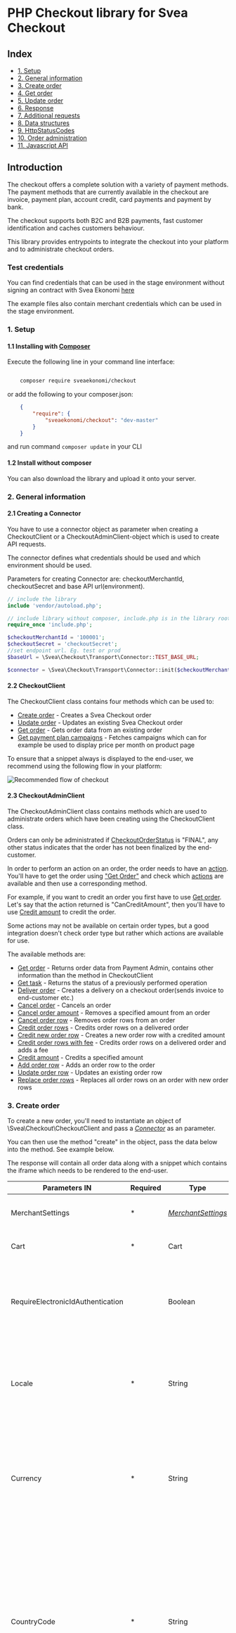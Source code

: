 # PHP Checkout library for Svea Checkout

## Index
* [1. Setup](#1-setup)
* [2. General information](#2-general-information)
* [3. Create order](#3-create-order)
* [4. Get order](#4-get-order)
* [5. Update order](#5-update-order)
* [6. Response](#6-response)
* [7. Additional requests](#7-additional-requests)
* [8. Data structures](#8-data-structures)
* [9. HttpStatusCodes](#9-httpstatuscodes)
* [10. Order administration](#10-order-administration)
* [11. Javascript API](#11-javascript-api)
## Introduction
The checkout offers a complete solution with a variety of payment methods. The payment methods that are currently available in the checkout are invoice, payment plan, account credit, card payments and payment by bank.


The checkout supports both B2C and B2B payments, fast customer identification and caches customers behaviour.


This library provides entrypoints to integrate the checkout into your platform and to administrate checkout orders.

### Test credentials

You can find credentials that can be used in the stage environment without signing an contract with Svea Ekonomi [here](https://www.svea.com/globalassets/sweden/foretag/betallosningar/e-handel/integrationspaket-logos-and-doc.-integration-test-instructions-webpay/test-instructions-webpay-partners-.pdf)

The example files also contain merchant credentials which can be used in the stage environment.

### 1. Setup

#### 1.1 Installing with [**Composer**](https://getcomposer.org/)

Execute the following line in your command line interface:
```bash

    composer require sveaekonomi/checkout

```

or add the following to your composer.json:

```json
    {
        "require": {
            "sveaekonomi/checkout": "dev-master"
        }
    }
```
and run command ` composer update ` in your CLI

#### 1.2 Install without composer
You can also download the library and upload it onto your server.

### 2. General information

#### 2.1 Creating a Connector
You have to use a connector object as parameter when creating a CheckoutClient or a CheckoutAdminClient-object which is used to create API requests.

The connector defines what credentials should be used and which environment should be used.


Parameters for creating Connector are: checkoutMerchantId, checkoutSecret and base API url(environment).

```php
// include the library
include 'vendor/autoload.php';

// include library without composer, include.php is in the library root
require_once 'include.php';

$checkoutMerchantId = '100001';
$checkoutSecret = 'checkoutSecret';
//set endpoint url. Eg. test or prod
$baseUrl = \Svea\Checkout\Transport\Connector::TEST_BASE_URL;

$connector = \Svea\Checkout\Transport\Connector::init($checkoutMerchantId, $checkoutSecret, $baseUrl);
```
#### 2.2 CheckoutClient
The CheckoutClient class contains four methods which can be used to:
* [Create order](#3-create-order) - Creates a Svea Checkout order
* [Update order](#5-update-order) - Updates an existing Svea Checkout order
* [Get order](#4-get-order) - Gets order data from an existing order
* [Get payment plan campaigns](#71-getavailablepartpaymentcampaigns) - Fetches campaigns which can for example be used to display price per month on product page

To ensure that a snippet always is displayed to the end-user, we recommend using the following flow in your platform:

![Recommended flow of checkout](docs/image/flow.png?raw=true)

#### 2.3 CheckoutAdminClient
The CheckoutAdminClient class contains methods which are used to administrate orders which have been creating using the CheckoutClient class.

Orders can only be administrated if [CheckoutOrderStatus](#88-checkoutorderstatus) is "FINAL", any other status indicates that the order has not been finalized by the end-customer.

In order to perform an action on an order, the order needs to have an [action](#10148-order-actions). You'll have to get the order using ["Get Order"](#101-get-order) and check which [actions](#10148-order-actions) are available and then use a corresponding method.

For example, if you want to credit an order you first have to use [Get order](#101-get-order). Let's say that the action returned is "CanCreditAmount", then you'll have to use [Credit amount](#1010-credit-amount) to credit the order.

Some actions may not be available on certain order types, but a good integration doesn't check order type but rather which actions are available for use.

The available methods are:
* [Get order](#101-get-order) - Returns order data from Payment Admin, contains other information than the method in CheckoutClient
* [Get task](#102-get-task) - Returns the status of a previously performed operation
* [Deliver order](#103-deliver-order) - Creates a delivery on a checkout order(sends invoice to end-customer etc.)
* [Cancel order](#104-cancel-order) - Cancels an order
* [Cancel order amount](#105-cancel-order-amount) - Removes a specified amount from an order
* [Cancel order row](#106-cancel-order-row) - Removes order rows from an order
* [Credit order rows](#107-credit-order-rows) - Credits order rows on a delivered order
* [Credit new order row](#108-credit-new-order-row) - Creates a new order row with a credited amount
* [Credit order rows with fee](#109-credit-order-rows-with-fee) - Credits order rows on a delivered order and adds a fee
* [Credit amount](#1010-credit-amount) - Credits a specified amount
* [Add order row](#1011-add-order-row) - Adds an order row to the order
* [Update order row](#1012-update-order-row) - Updates an existing order row
* [Replace order rows](#1013-replace-order-rows) - Replaces all order rows on an order with new order rows


### 3. Create order
To create a new order, you'll need to instantiate an object of \Svea\Checkout\CheckoutClient and pass a [*Connector*](#2-create-a-connector) as an parameter.

You can then use the method "create" in the object, pass the data below into the method. See example below.

The response will contain all order data along with a snippet which contains the iframe which needs to be rendered to the end-user.

| Parameters IN                   | Required | Type | Description                                       |
|---------------------------------|----------|------|---------------------------------------------------|
|MerchantSettings                 | *        |[*MerchantSettings*](#81-merchantsettings) |The merchants settings for the order              |
|Cart                             | *        |Cart   |A cart-object containing the [*OrderRows*](#83-orderrow)            |
|RequireElectronicIdAuthentication|          |Boolean| Does the checkout require electronic ID authentication such as BankID, 3D Secure or similar?|
|Locale                           | *        |String |The current locale of the checkout, i.e. sv-SE etc. Does not change the actual language in the GUI|
|Currency                         | *        |String |The current currency as defined by ISO 4217, i.e. SEK, NOK etc. Currently fixed to merchant, only SEK for swedish merchants, etc |
|CountryCode                      | *        |String |Defined by two-letter ISO 3166-1 alpha-2, i.e. SE, NO, FI etc. Setting this parameter to anything but the country which the merchant is configured for will trigger the "International flow" which is in english and only supports card payments |
|ClientOrderNumber                | *        |String |A string with maximum of 32 characters identifying the order in the merchant’s system|
|PresetValues                     |          |Array of [*Preset values*](#84-presetvalue) |Array of [*Preset values*](#84-presetvalue) chosen by the merchant to be pre-filled in the iframe |
|IdentityFlags                    |          |Array of [*IdentityFlags*](#812-identityflags) | Array of [*IdentityFlags*](#812-identityflags) used to hide certain features of the iframe |
|PartnerKey                       |          | Guid | Optional, provided by Svea on request. Used to create statistics.
|MerchantData                     |          | String | Metadata visible in the checkout API, returned when order is fetched through the API. |
  
| Parameters OUT | Type | Description |
|----------------|------|-------------|
|Data            | Data | An object containing all of the order-data, see structure [here](#6-response). 

#### Create order example:

```php
// include the library
include 'vendor/autoload.php'

// without composer
require_once 'include.php';

$data = array(
        "countryCode" => "SE",
        "currency" => "SEK",
        "locale" => "sv-SE",
        "clientOrderNumber" => rand(10000,30000000),
        "merchantData" => "Test string from merchant",
        "cart" => array(
            "items" => array(
                array(
                    "articleNumber" => "1234567",
                    "name" => "Yellow rubber duck",
                    "quantity" => 200,
                    "unitPrice" => 12300,
                    "discountPercent" => 1000,
                    "vatPercent" => 2500,
                    "unit" => "st",
                    "temporaryReference" => "1",
                    "merchantData" => "Size: S"
                ),
                array(
                    "articleNumber" => "987654321",
                    "name" => "Blue rubber duck",
                    "quantity" => 500,
                    "unitPrice" => 25000,
                    "discountPercent" => 1000,
                    "vatPercent" => 2500,
                    "unit" => "pcs",
                    "temporaryReference" => "2",
                    "merchantData" => null
                )
            )
        ),
        "presetValues" => array(
            array(
                "typeName" => "emailAddress",
                "value" => "test@yourdomain.se",
                "isReadonly" => false
            ),
            array(
                "typeName" => "postalCode",
                "value" => "99999",
                "isReadonly" => false
            )
        ),
        "merchantSettings" => array(
            "termsUri" => "http://yourshop.se/terms/",
            "checkoutUri" => "http://yourshop.se/checkout/",
            "confirmationUri" => "http://yourshop.se/checkout/confirm/",
            "pushUri" => "https://yourshop.se/push.php?checkout_order_id={checkout.order.uri}",
        )
    );

$checkoutClient = new \Svea\Checkout\CheckoutClient($connector);

$response = $checkoutClient->create($data);
```

[See full example](https://github.com/sveawebpay/php-checkout/blob/master/examples/create-order.php)

### 4. Get Order
To fetch an existing order, you'll need to instantiate an object of \Svea\Checkout\CheckoutClient and pass a [*Connector*](#2-create-a-connector) as an parameter.

You can then use the method "get" in the object, pass the data below into the method. See example below.

The response contains the order information and the along with the GUI which can be used to render the iframe once again.

| Parameters IN                | Required  | Type      | Description  |
|------------------------------|-----------|-----------|--------------|
| orderId                           |	*      | Long      | Checkoutorderid of the specified order |

| Parameters OUT               | Type      | Description  |
|------------------------------|-----------|--------------|
| Data                         | Data      | An object containing all of the order-data, see structure [here](#6-response) |


```php
// include the library
include 'vendor/autoload.php'

// without composer
require_once 'include.php';

$data = array(
        'orderId' => 51721
    );

$checkoutClient = new \Svea\Checkout\CheckoutClient($connector);

$response = $checkoutClient->get($data);
```

[See full example](https://github.com/sveawebpay/php-checkout/blob/master/examples/get-order.php)



### 5. Update Order
To update an existing order, you'll need to instantiate an object of \Svea\Checkout\CheckoutClient and pass a [*Connector*](#2-create-a-connector) as an parameter.

The method returns the order information and the updated Gui needed to display the iframe for Svea Checkout. The previously displayed iframe should be replaced by the iframe in the response received when updating the order unless using the Javascript API.

Updating an order is only possible while the CheckoutOrderStatus is "Created", see [*CheckoutOrderStatus*](#78-checkoutorderstatus).

This method can be combined with the Javascript API, if the iframe is disabled using the JS API and the order is updated while the it's disabled the iframe will be updated once it's enabled again. This removes the requirement of replacing the iframe once the order is updated.

| Parameters IN:     | Required   | Type      | Description  |
|-------------------------------|------------|-----------|--------------|
| OrderId                       |	*        | Long      | Checkoutorderid of the specified order.
| Cart                          |	 *       | Cart      | A cart-object containing the [*OrderRows*](#73-orderrow) |
| MerchantData                  |            | String    | Can be used to store data, the data is not displayed anywhere but in the API |

```php
// include the library
include 'vendor/autoload.php'

// without composer
require_once 'include.php';

...

$checkoutClient = new \Svea\Checkout\CheckoutClient($connector);

$data = array(
        "orderId" => 251147,
        "merchantData" => "test",
        "cart" => array(
            "items" => array(
                array(
                    "articleNumber" => "123456",
                    "name" => "Yellow rubber duck",
                    "quantity" => 200,
                    "unitPrice" => 66600,
                    "discountPercent" => 1000,
                    "vatPercent" => 2500,
                    "temporaryReference" => "230",
                    "merchantData" => "Size: M"
                ),
                array(
                    "type" => "shipping_fee",
                    "articleNumber" => "658475",
                    "name" => "Shipping Fee Updated",
                    "quantity" => 100,
                    "unitPrice" => 4900,
                    "vatPercent" => 2500,
                    "temporaryReference" => "231",
                    "merchantData" => null
                )
            )
        )
    );

$response = $checkoutClient->update($data);
```

[See full example](https://github.com/sveawebpay/php-checkout/blob/master/examples/update-order.php)

### 6. Response
The response contains information about the order such as Cart, Status, PaymentType and much more.

| Parameters OUT                | Type                 | Description |
|-------------------------------|----------------------|-------------|
| MerchantSettings              | [*Merchant settings*](#81-merchantsettings)     | Specific merchant URIs |
| Cart                          | Cart                 | A cart-object containing the [*OrderRows*](#83-orderrow) |
| Gui                           | [*Gui*](#85-gui)     | Contains iframe and layout information  |
| Customer                      | [*Customer*](#86-customer)             | Identified [*Customer*](#86-customer) of the order. |
| ShippingAddress               | [*Address*](#87-address)              | Shipping [*Address*](#87-address) of identified customer. |
| BillingAddress                | [*Address*](#87-address)              | Billing [*Address*](#87-address) of identified customer. Returned empty if same as ShippingAddress. |
| Locale                        | String               | The current locale of the checkout, i.e. sv-SE etc. Does not override language in iframe |
| Currency                      | String               | The current currency as defined by ISO 4217, i.e. SEK, NOK etc. Merchant specific, swedish merchants uses SEK etc.|
| CountryCode                   | String               | Defined by two-letter ISO 3166-1 alpha-2, i.e. SE, NO, FI etc.  |
| ClientOrderNumber             | String               | A string with maximum of 32 characters that identifies the order in the merchant’s systems |
| PresetValues                  | Array of [*Preset values*](#84-presetvalue) | [*Preset values*](#84-presetvalue) chosen by the merchant to be pre-filled in the iframe |
| OrderId                       | Long                 | CheckoutOrderId of the order |
| Status                        | [*CheckoutOrderStatus*](#88-checkoutorderstatus) |The current status of the order. |
| EmailAddress                  | String               | The customer’s email address |
| PhoneNumber                   | String               | The customer’s phone number |
| MerchantData                  | String               | Can be used to store data, the data is not displayed anywhere but in the API |
| SveaWillBuyOrder              | Boolean              | Only applicable if merchant uses the "no-risk flow", used to determine if Svea buys the invoice or not | 
| IdentityFlags                 | Array of [*IdentityFlags*](#812-identityflags) | Settings which disables certain features in the iframe. See [*IdentityFlags*](#) |
| PaymentType                   | String               | The final payment method for the order. Will only have a value when the order is finalized, otherwise null. See [*PaymentType*](#810-paymenttype)|
| CustomerReference             | String               | B2B Customer reference |

Sample response
```php
Array
(
    [MerchantSettings] => Array
        (
            [CheckoutValidationCallBackUri] => 
            [PushUri] => https://yourdomain.se/push.php?svea_order_id={checkout.order.uri}
            [TermsUri] => http://yourdomain.se/terms
            [CheckoutUri] => http://yourdomain.se/checkout/
            [ConfirmationUri] => http://yourdomain.se/checkout/confirm
            [ActivePartPaymentCampaigns] => Array
                (
                )

            [PromotedPartPaymentCampaign] => 0
        )

    [Cart] => Array
        (
            [Items] => Array
                (
                    [0] => Array
                        (
                            [ArticleNumber] => 1234567
                            [Name] => Yellow rubber duck
                            [Quantity] => 200
                            [UnitPrice] => 66600
                            [DiscountPercent] => 1000
                            [VatPercent] => 2500
                            [Unit] => 
                            [TemporaryReference] => 
                            [RowNumber] => 1
                            [MerchantData] => Size: M
                        )

                    [1] => Array
                        (
                            [ArticleNumber] => 987654321
                            [Name] => Blue rubber duck
                            [Quantity] => 500
                            [UnitPrice] => 25000
                            [DiscountPercent] => 1000
                            [VatPercent] => 2500
                            [Unit] => pcs
                            [TemporaryReference] => 
                            [RowNumber] => 2
                            [MerchantData] => 
                        )
                        
                    [2] => Array
                        (
                            [ArticleNumber] => 6eaceaec-fffc-41ad-8095-c21de609bcfd
                            [Name] => InvoiceFee
                            [Quantity] => 100
                            [UnitPrice] => 2900
                            [DiscountPercent] => 0
                            [VatPercent] => 2500
                            [Unit] => st
                            [TemporaryReference] => 
                            [RowNumber] => 3
                            [MerchantData] => 
                        )
                )
        )
        
    [Customer] => Array
        (
            [Id] => 626
            [NationalId] => 194605092222
            [CountryCode] => SE
            [IsCompany] => 
        )

    [ShippingAddress] => Array
        (
            [FullName] => Persson, Tess T
            [FirstName] => Tess T
            [LastName] => Persson
            [StreetAddress] => Testgatan 1
            [CoAddress] => c/o Eriksson, Erik
            [PostalCode] => 99999
            [City] => Stan
            [CountryCode] => SE
            [IsGeneric] => 
            [AddressLines] => Array
                (
                )

        )

    [BillingAddress] => Array
        (
            [FullName] => Persson, Tess T
            [FirstName] => Tess T
            [LastName] => Persson
            [StreetAddress] => Testgatan 1
            [CoAddress] => c/o Eriksson, Erik
            [PostalCode] => 99999
            [City] => Stan
            [CountryCode] => SE
            [IsGeneric] => 
            [AddressLines] => Array
                (
                )

        )


    [Gui] => Array
            (
                [Layout] => desktop
                [Snippet] => <iframe src=\"\"></iframe>
            )
    [Locale] => sv-SE
    [Currency] => SEK
    [CountryCode] => SE
    [PresetValues] => 
    [ClientOrderNumber] => 8828014
    [OrderId] => 251147
    [EmailAddress] => test@yourdomain.se
    [PhoneNumber] => 12312313
    [PaymentType] => INVOICE
    [Status] => Final
    [CustomerReference] => 
    [SveaWillBuyOrder] => 1
    [IdentityFlags] => 
    [MerchantData] => test
)
```

The checkout GUI contains the Snippet and the Layout. The Snippet contains the Html and JavaScript that you implement on your
page where you want to display the iframe for Svea checkout. The Layout is a String defining the orientation of the customers screen.

```php
echo $response['Gui']['Snippet']
```
### 7. Additional requests

#### 7.1 GetAvailablePartPaymentCampaigns

GetAvailablePartPaymentCampaigns can be used to fetch the details of all the campaigns that are available on the merchant

The information can be used to for example display information about how much it will cost to pay for a certain product or products on the actual product page.

[See example](https://github.com/sveawebpay/php-checkout/blob/master/examples/get-available-part-payment-campaigns.php)


Example Request:
```php

$checkoutMerchantId = 100002;
$checkoutSecret = "3862e010913d7c44f104ddb4b2881f810b50d5385244571c3327802e241140cc692522c04aa21c942793c8a69a8e55ca7b6131d9ac2a2ae2f4f7c52634fe30d2";
$baseUrl = \Svea\Checkout\Transport\Connector::TEST_BASE_URL;

$conn = \Svea\Checkout\Transport\Connector::init($checkoutMerchantId, $checkoutSecret, $baseUrl);
$checkoutClient = new \Svea\Checkout\CheckoutClient($conn);

$data = array(
    'IsCompany' => false
);
$response = $checkoutClient->getAvailablePartPaymentCampaigns($data);
echo "<pre>" . print_r($response, true) . "</pre>";
```

Executing the code above will return an array with [8.11 CampaignCodeInfo](#811-campaigncodeinfo)

Example response:
```php
Array
(
    [0] => Array
        (
            [CampaignCode] => 213060
            [ContractLengthInMonths] => 3
            [Description] => Köp nu betala om 3 månader (räntefritt)
            [FromAmount] => 1000
            [InitialFee] => 100
            [InterestRatePercent] => 0
            [MonthlyAnnuityFactor] => 1
            [NotificationFee] => 29
            [NumberOfInterestFreeMonths] => 3
            [NumberOfPaymentFreeMonths] => 3
            [PaymentPlanType] => 2
            [ToAmount] => 50000
        )

    [1] => Array
        (
                    [CampaignCode] => 410012
                    [ContractLengthInMonths] => 12
                    [Description] => Dela upp betalningen på 12 månader
                    [FromAmount] => 100
                    [InitialFee] => 0
                    [InterestRatePercent] => 19.9
                    [MonthlyAnnuityFactor] => 0.092586652785396
                    [NotificationFee] => 29
                    [NumberOfInterestFreeMonths] => 0
                    [NumberOfPaymentFreeMonths] => 0
                    [PaymentPlanType] => 0
                    [ToAmount] => 30000
        )
)
```

The information should be stored in a database for fast access instead of sending requests on demand.

##### Calculation formulas

Calculating price per month:
```php
(InitialFee + (ceil(ProductPrice * MonthlyAnnuityFactor) + NotificationFee) * ContractLengthInMonths) / ContractLengthInMonths
```

Using the second campaign with a product price of 1500kr in the example above will result in:
(0 + (ceil(1500 * 0.092586652785396) + 29 ) * 12) / 12 = (0 + (139 + 29) * 12 ) / 12 = 168kr



Calculating total amount to pay:
```php
InitialFee + (ProductPrice * MonthlyAnnuityFactor + NotificationFee) * ContractLengthInMonths
```

Using the second campaign with a product price of 150kr in the example above will result in:
0 + (150 * 0.092586652785396 + 29 ) * 12 = 514.655975 round upwards to closest whole number -> 515kr

### !!! NOTE !!!
If you are a finnish merchant you have to display ALL the values described [here](https://www.kkv.fi/sv/beslut-och-publikationer/publikationer/konsumentrombudsmannens-riktlinjer/enligt-substans/tillhandahallande-av-konsumentkrediter/#luottolinjausSVE5.1) to be compliant with finnish laws.

### 8. Data structures

#### 8.1 MerchantSettings

| Parameters                | Required  | Type      | Description  | Limits  |
|------------------------------|-----------|-----------|--------------|---------|
| TermsUri                     |	*      | string    | URI to a page which contains terms of the webshop. | 1-500 characters, must be a valid Url |
| CheckoutUri                  |	*      | string    | URI to the page in the webshop that loads the Checkout.  | 1-500 characters, must be a valid Url |
| ConfirmationUri              |	*      | string    | URI to the page in the webshop displaying specific information to a customer after the order has been confirmed. | 1-500 characters, must be a valid Url |
| PushUri                      |	*      | string    | URI to a location that is expecting callbacks when CheckoutOrderStatus is changed. Uri should use the {checkout.order.uri} placeholder.  | 1-500 characters, must be a valid Url |
| CheckoutValidationCallBackUri|           | string    | An optional URl to a location that is expecting callbacks from the Checkout to validate order’s stock status, and also the possibility to update checkout with an updated ClientOrderNumber. Uri may have a {checkout.order.uri} placeholder which will be replaced with the CheckoutOrderId. Please refer below [*CheckoutValidationCallbackResponse*](#813-checkoutvalidationcallbackresponse) to see the expected response. | 1-500 characters, must be a valid Url |
| ActivePartPaymentCampaigns   |           | Array of CampaignCode | Array of valid CampaignCodes. If used then list of available part payment campaign options will be filtered through the chosen list. | Must be an array of valid CampaignCode |
| PromotedPartPaymentCampaign  |           | integer   | Valid CampaignID. If used then the chosen campaign will be shown as the first payment method in all payment method lists. | Must be valid CampaignID |

#### 8.2 Items

| Parameters                | Required  | Type                                 | Description         |
|------------------------------|-----------|--------------------------------------|---------------------|
| Items                        |	*      | List of [*OrderRows*](#83-orderrow)  | See structure below |

#### 8.3 OrderRow

| Parameters                | Required   | Type      | Description  | Limits  |
|------------------------------|------------|-----------|--------------|---------|
| ArticleNumber                |	        | String    | Articlenumber as a string, can contain letters and numbers. | Maximum 1000 characters |
| Name                         |	*       | String    | Article name | 1-40 characters |
| Quantity                     |	*       | Integer       | Set as basis point (1/100) e.g  2 = 200      | 1-9 digits. Minor currency |
| UnitPrice                    |	*       | Integer       | Set as basis point (1/100) e.g. 25.00 = 2500 | 1-13 digits, can be negative. Minor currency |
| DiscountPercent              |	        | Integer       | The discountpercent of the product. | 0-100 |
| VatPercent                   |	*       | Integer       | The VAT percentage of the current product. | Valid vat percentage for that country. Minor currency.  |
| Unit                         |            | String        | The unit type, e.g., “st”, “pc”, “kg” etc. | 0-4 characters|
| TemporaryReference           |            | String        | Can be used when creating or updating an order. The returned rows will have their corresponding temporaryreference as they were given in the indata. It will not be stored and will not be returned in GetOrder.  | |
| MerchantData                 |            | String        | Can be used to store data, the data is not displayed anywhere but in the API

#### 8.4 PresetValue

| Parameters             | Required  | Type          | Description  |
|---------------------------|-----------|---------------|--------------|
| TypeName                  |	*       | String        | Name of the field you want to set (see list below).  |
| Value                     |	*       | String        | See limits below. |
| IsReadOnly                |	*       | Boolean       | Should the preset value be locked for editing, set readonly to true. Usable if you only let your registered users use the checkout. |

**List of presetvalue typenames**

| Parameter                 | Type          | Description  | Limits       |
|---------------------------|---------------|--------------|--------------|
| NationalId                | String        |              | Company specific validation |
| EmailAddress              | String        |              | Max 50 characters, will be validated as an email address |
| PhoneNumber               | String        |              | 1-18 digits, can include “+”, “-“s and space |
| PostalCode                | String        |              | Company specific validation |
| IsCompany                 | Boolean       |              | Required if nationalid is set |

#### 8.5 Gui

| Parameters               |  Type      | Description  |
|------------------------------|------------|--------------|
| Layout                       | String     | Defines the orientation of the device, either “desktop” or “portrait”.  |
| Snippet                      | String     | HTML-snippet including javascript to populate the iFrame. |

#### 8.6 Customer

| Parameters               | Type      | Description  |
|------------------------------|-----------|--------------|
| NationalId                   | String    | Personal- or organizationnumber. |
| IsCompany                    | Boolean   | True if nationalId is organisationnumber, false if nationalid is personalnumber.   |
| CountryCode                  | String    |  Defined by two-letter ISO 3166-1 alpha-2, i.e. SE, DE, FI etc.|
| Id                           | Integer   | Customer-specific id |

#### 8.7 Address

| Parameters                | Type      | Description  |
|------------------------------|-----------|--------------|
| FullName                     | String    | Company: name of the company. Individual: first name(s), middle name(s) and last name(s). |
| FirstName                    | String    | First name(s).  |
| LastName                     | String    | Last name(s).   |
| StreetAddress                | String    | Street address.  |
| CoAddress                    | String    | Co address.  |
| PostalCode                   | String    | Postal code.  |
| City                         | String    | City.  |
| CountryCode                  | String    | Defined by two-letter ISO 3166-1 alpha-2, i.e. SE, DE, FI etc.|
| IsGeneric                    | Boolean   | True if international flow is used |
| AddressLines                 | Array of strings | Null unless international flow is used

#### 8.8 CheckoutOrderStatus

The order can only be considered “ready to send to customer” when the CheckoutOrderStatus is Final. No other status can guarantee payment.

| Parameters OUT               | Description  |
|------------------------------|--------------|
| Cancelled                    | The order has been cancelled due to inactivity (default is 48h, can be changed per merchant if requested) |
| Created                      | The order has been created  |
| Final                        | The order is completed in the checkout and managed by WebPay’s subsystems. The order can now be administrated using either the library or browsing to the admin user interface|

#### 8.9 Locale
| Parameter | Description     |
|-----------|-----------------|
| sv-SE     | Swedish locale. |
| nn-NO     | Norwegian locale. |
| nb-NO     | Norwegian locale. |
| fi-FI     | Finnish locale. |
| da-DK     | Danish locale. |
| de-DE     | German locale. |


#### 8.10 PaymentType
| Parameter   | Description     |
|-------------|-----------------|
| Null        | The customer hasn't confirmed the order. |
| INVOICE     | Invoice (Svea buys the invoice) |
| ADMININVOICE | Invoice (Svea only administrates the invoice, not enabled by default) |
| PAYMENTPLAN |	The customer chose a payment plan |
| SVEACARDPAY	      | The customer paid the order with card |
| Directbank(varies)  |	The customer paid the order with direct bank e.g. Nordea, SEB. See below for all available parameters |
| ACCOUNTCREDIT	  | The customer chose to use their account credit. |
| LEASINGUNAPPROVED | Leasing (Manual approve process by Sveas leasing department, check Store pay admin page) |
| LEASINGAPPROVED | Leasing (Automatically approved leasing contract)

Directbanks:

| Parameter         | Description     |
|-------------------|-----------------|
|BANKAXESS	        | BankAxess, Norway |
|DBAKTIAFI	        | Aktia, Finland |
|DBALANDSBANKENFI	| Ålandsbanken, Finland |
|DBDANSKEBANKSE	    | Danske bank, Sweden |
|DBNORDEAFI	        | Nordea, Finland |
|DBNORDEASE	        | Nordea, Sweden |
|DBPOHJOLAFI	    | OP-Pohjola, Finland |
|DBSAMPOFI	        | Sampo, Finland |
|DBSEBSE	        | SEB, Individuals, Sweden |
|DBSEBFTGSE	        | SEB, companies, Sweden |
|DBSHBSE	        | Handelsbanken, Sweden |
|DBSPANKKIFI	    | S-Pankki, Finland |
|DBSWEDBANKSE	    | Swedbank, Sweden |
|DBTAPIOLAFI	    | Tapiola, Finland |
|TRUSTLY            | Trustly |

#### 8.11 CampaignCodeInfo
| Parameter                 | Type      | Description |
|---------------------------|-----------|-------------|
| CampaignCode              | Integer   | CampaignId  |
| ContractLengthInMonths    | Integer   | Contract length in months |
| Description               | String    | Campaign description |
| FromAmount                | Decimal   | Minimum amount (major currency) |
| ToAmount                  | Decimal   | Maximum amount (major currency) |
| InitialFee                | Decimal   | Initial fee (major currency) |
| InterestRatePercent       | Decimal   | Interest rate in percent (e.g. 40 = 40%) |
| MonthlyAnnuityFactor      | Decimal   | Monthly annuity factor |
| NotificationFee           | Decimal   | Notification fee (major currency) |
| NumberOfInterestFreeMonths| Integer   | Number of interest free months |
| NumberOfPaymentFreeMonths | Integer   | Number of payment free months |
| PaymentPlanType           | Integer   | Type of campaign |

#### 8.12 IdentityFlags
| Parameter                 | Type      | Description |
|---------------------------|-----------|-------------|
| HideNotYou              | Boolean   | Hides "Not you?"-button in iframe  |
| HideChangeAddress       | Boolean   | Hides "Change address"-button in iframe |
| HideAnonymous           | Boolean   | Hides anonymous flow, forcing users to identify with their nationalId to perform a purchase |

#### 8.13 CheckoutValidationCallbackResponse
If a CheckoutValidationCallbackUri is set on an order when it's created, Svea will send a HTTP GET request to the specified URI when a customer clicks on "Confirm Order".

The response should have HTTP status 200, indicating a successful request. The response should contain the required parameters below. Encode the response in JSON before responding.

| Parameter         | Required | Type    | Description |
|-------------------|----------|---------|-------------|
| Valid             | *        | Boolean | Should be set to true if Svea should accept the order |
| ClientOrderNumber |          | String  | Max 32 characters. Set if you want the ClientOrderNumber to be updated. |

### 9. HttpStatusCodes
| Parameter | Type          | Description |
|-----------|---------------|-------------|
| 200       | Success       | Request was successful. |
| 201       | Created       | The order was created successfully. The request has been fulfilled, resulting in the creation of a new resource. |
| 202       | Accepted      | Request has been accepted and is in progress. |
| 204       | No content    | The server successfully processed the request and is not returning any content. |
| 302       | Found         | The order was found. |
| 303       | See Other     | Task is complete, Location URI in header. |
| 400       | Bad Request   | The input data was invalid. Validation error. |
| 401       | Unauthorized  | The request did not contain correct authorization. | 
| 403       | Forbidden     | The request did not contain correct authorization. | 
| 404       | Not Found     | No order with the requested ID was found. | 

If the returned ResultCode is not present in the above tables please contact Svea Ekonomi for further information.

## 10. Order administration

[See full examples](examples/admin)

### Errors
If any action is unsuccessful or there is any other error, library will throw exception

**Possible Exceptions**
\Svea\Checkout\Exception\SveaInputValidationException - If any of the input fields is invalid or missing.

\Svea\Checkout\Exception\SveaApiException - If there is some problem with API connection or some error occurred with data validation on the API side.

\Svea\Checkout\Exception\SveaConnectorException - will be returned if some of fields merchantId, sharedSecret or baseUrl is missing.

\Exception - For any other error

### 10.1 Get order
This method is used to get the entire order with all its relevant information. Including its deliveries, rows, credits and addresses.

#### Parameters

| Parameters IN                 | Required   | Type      | Description  |
|-------------------------------|------------|-----------|--------------|
| orderId                       |	*        | int      | Checkout order id of the specified order. |

#### Response

| Parameters OUT                | Type      | Description  |
|-------------------------------|-----------|--------------|
| Order          | array     | An array containing all the order details. See [10.14 Data objects](#1014-data-objects) |



### 10.2 Get task
A task will explain the status of a previously performed operation. When finished it will point towards the new resource with the Location.
#### Parameters

| Parameters IN                 | Required   | Type      | Description  |
|-------------------------------|------------|-----------|--------------|
| locationUrl                   |	*        | string    | Key **HeaderLocation** in response array from accepted admin requests. |

#### Response

| Parameters OUT                 |Type      | Description  |
|-------------------------------|-----------|--------------|
| Task                          | [Task](#10144-task)      | An object containing details regarding a queued task |

### 10.3 Deliver order
Creates a delivery on a checkout order. Assuming the order got the **CanDeliverOrder** action.

The deliver call should contain a list of all order row ids that should be delivered.
If a complete delivery of all rows should be made the list should either contain all order row ids or be empty.
However if a subset of all active order rows are specified a partial delivery will be made. Partial delivery can only be made if the order has the 
**CanDeliverOrderPartially** action and each OrderRow must have action **CanDeliverRow**.

| Parameters IN                 | Required   | Type      | Description  |
|-------------------------------|------------|-----------|--------------|
| orderId                       |	*        | int       | Checkout order id of the specified order. |
| orderRowIds                   |	*        | array     | array of *orderRowIds* To deliver whole order just send orderRowIds as empty array |
| rowDeliveryOptions            |	         | array     | Array of [*Row Delivery Options*](#1031-row-delivery-options) |

#### Response

| Parameters OUT                |Type       | Description  |
|-------------------------------|-----------|--------------|
| HeaderLocation                | string    | URI to the created task. (Absolute URL) |

### 10.3.1 Row Delivery Options

| Parameter                     | Type       | Description  |
|-------------------------------|------------|----------|--------------|
| orderRowId                    | int        | Id of the order row |
| quantity                      | int        | Number of items to credit |

### 10.4 Cancel Order
Cancel an order before it has been delivered. Assuming the order has the action **CanCancelOrder**.

| Parameters IN                 | Required   | Type      | Description  |
|-------------------------------|------------|-----------|--------------|
| orderId                       |	*        | int      | Checkout order id of the specified order. |


#### Response

If the order is successfully cancelled, Response is empty. 

### 10.5 Cancel order amount
By specifying a higher amount than the current order cancelled amount then the order cancelled amount will increase, 
assuming the order has the action **CanCancelOrderAmount**. The delta between the new *CancelledAmount* and the former *CancelledAmount* will be cancelled.

The new *CancelledAmount* cannot be equal to or lower than the current *CancelledAmount* or more than *OrderAmount* on the order.

| Parameters IN                 | Required   | Type      | Description  |
|-------------------------------|------------|-----------|--------------|
| orderId                       |	*        | int       | Checkout order id of the specified order. |
| cancelledAmount               |	*        | int(1-13) | 1-13 digits, only positive. Minor currency. |


#### Response

If order amount is successfully cancelled, Response is empty.

### 10.6 Cancel order row
Changes the status of an order row to *Cancelled*, assuming the order has the action **CanCancelOrderRow** and the OrderRow has the action **CanCancelRow**. 

| Parameters IN                 | Required   | Type     | Description  |
|-------------------------------|------------|----------|--------------|
| orderId                       |	*        | int      | Checkout order id of the specified order. |
| orderRowId                    |	*        | int      | Id of the specified row|


#### Response

If order row is successfully cancelled, Response is empty.

### 10.7 Credit order rows
Creates a new credit on the specified delivery with specified order rows. Assuming the delivery has action **CanCreditOrderRows** and the specified order rows also has action **CanCreditRow**

| Parameters IN                 | Required   | Type     | Description  |
|-------------------------------|------------|----------|--------------|
| orderId                       |	*        | int      | Checkout order id of the specified order. |
| deliveryId                    |	*        | int      | Id of the specified delivery row |
| orderRowIds                   |	*        | array    | Id of the specified row |
| rowCreditingOptions           |	         | array    | Array of [*Row Crediting Options*](#1071-row-crediting-options) |

#### Response

| Parameters OUT                |Type       | Description  |
|-------------------------------|-----------|--------------|
| HeaderLocation                | string    | URI to the created task. (Absolute URL) |

On the returned URL can be checked status of the task.

### 10.7.1 Row Crediting Options

| Parameter                     | Type       | Description  |
|-------------------------------|------------|----------|--------------|
| orderRowId                    | int        | Id of the order row |
| quantity                      | int        | Number of items to credit |

### 10.8 Credit new order row
By specifying a new credit row, a new credit row will be created on the delivery, assuming the delivery has action **CanCreditNewRow**.

| Parameters IN                 | Required   | Type     | Description  |
|-------------------------------|------------|----------|--------------|
| orderId                       |	*        | int      | Checkout order id of the specified order. |
| deliveryId                    |	*        | int      | Id of the specified delivery row. |
| newCreditOrderRow             |	*        | array    | [Order Row](#10145-order-row) |

#### Response

| Parameters OUT                |Type       | Description  |
|-------------------------------|-----------|--------------|
| HeaderLocation                | string    | URI to the created task. (Absolute URL) |

On the returned URL can be checked status of the task.

### 10.9 Credit order rows with fee
Creates a new credit on the specified delivery with specified order rows. Assuming the delivery has action **CanCreditOrderRows** and the specified order rows also has action **CanCreditRow**. Adds the ability to add a fee to the credit.

| Parameters IN                 | Required   | Type     | Description  |
|-------------------------------|------------|----------|--------------|
| orderId                       |	*        | int      | Checkout order id of the specified order. |
| deliveryId                    |	*        | int      | Id of the specified delivery row |
| orderRowIds                   |	*        | array    | Id of the specified row |
| fee                           |	         | array    | Array of [*Fee*] |
| rowCreditingOptions           |	         | array    | Array of [*Row Crediting Options*](#1071-row-crediting-options) |

#### Response

| Parameters OUT                |Type       | Description  |
|-------------------------------|-----------|--------------|
| HeaderLocation                | string    | URI to the created task. (Absolute URL) |

On the returned URL can be checked status of the task.
### 10.10 Credit amount
By specifying a credited amount larger than the current credited amount. A credit is being made on the specified delivery. The credited amount cannot be lower than the current credited amount or larger than the delivered amount.

This method requires **CanCreditAmount** on the delivery.

| Parameters IN                 | Required   | Type      | Description  |
|-------------------------------|------------|-----------|--------------|
| orderId                       |	*        | int      | Checkout order id of the specified order. |
| deliveryId                    |	*        | int      | Id of the specified delivery row. |
| creditedAmount                |	*        | int(1-13)| 1-13 digits, only positive. Minor currency. |

#### Response

If order amount is successfully credited, Response is empty.

### 10.11 Add order row
This method is used to add order rows to an order, assuming the order has the action **CanAddOrderRow**. 
If the new order amount will exceed the current order amount, a credit check will be performed.

| Parameters IN                 | Required   | Type     | Description  |
|-------------------------------|------------|----------|--------------|
| orderId                       |	*        | int      | Checkout order id of the specified order. |
| orderRow                      |	*        | array    | [Order Row](#10145-order-row) |

#### Response

| Parameters OUT                |Type       | Description  |
|-------------------------------|-----------|--------------|
| HeaderLocation                | string    | URI to the created task. (Absolute URL) |
| OrderRowId                    | int       | The row id of the newly created Order Row |

On the returned URL (HeaderLocation) can be checked status of the task.

### 10.12 Update order row
This method is used to update an order row, assuming the order has action "CanUpdateOrderRow" and the order row has the action **CanUpdateRow**. 
The method will update all fields set in the payload, if a field is not set the row will keep the current value.
If the new order amount will exceed the current order amount, a credit check will be performed.

| Parameters IN                 | Required   | Type     | Description  |
|-------------------------------|------------|----------|--------------|
| orderId                       |	*        | int      | Checkout order id of the specified order. |
| orderRowId                    |	*        | int      | Id of the specified row. |
| orderRow                      |	*        | array    | Use only those fields that need to be updated. [Order Row](#10145-order-row) |

#### Response

If order row is successfully updated, Response is empty.

### 10.13 Replace order rows
This method is used to update an order row, assuming the order has action "CanUpdateOrderRow".
This method will delete all the present rows and replace with the ones set in the payload.
If the new order amount will exceed the current order amount, a credit check will be performed.

| Parameters IN                 | Required   | Type     | Description  |
|-------------------------------|------------|----------|--------------|
| orderId                       |	*        | int      | Checkout order id of the specified order. |
| orderRows                     |	*        | int      | List of [Order Row](#10145-order-row) |

#### Response

If order row is successfully updated, Response is empty.


### 10.14 Data objects

#### 10.14.1 Order
| Parameter             |   Type        | Description                                               |
|-----------------------|---------------|-----------------------------------------------------------|
| Id                    |   int	        | Checkoutorderid of the order|
| Currency	            |  string	    | The current currency as defined by ISO 4217, i.e. SEK, NOK etc.|
| MerchantOrderId	    |  string	    | A string with maximum of 32 characters that identifies the order in the merchant’s systems.| 
| OrderStatus           |  string       | The current state of the order, see list of possible OrderStatus below.| 
| EmailAddress          |  string       | The customer’s email address|
| PhoneNumber           |  string       | The customer’s phone number| 
| PaymentType           | string        | The final payment method for the order. Will only have a value when the order is locked, otherwise null. See list of possible PaymentType below.|
| CreationDate          | DateTime      | Date and time when the order was created|
| NationalId            | string        | Personal- or organizationnumber.|
| IsCompany             | boolean       | True if nationalid is organisationnumber, false if nationalid is personalnumber.|  
| OrderAmount           | int           | The total amount on the order. Minor unit|
| CancelledAmount       | int           | The total cancelled amount on the order. Minor uit|
| ShippingAddress       | Address       | Shipping address of identified customer.|   
| BillingAddress        | Address       | Billing address of identified customer. Returned empty if same as ShippingAddress. |
| OrderRows             | List of OrderRow | |
| Deliveries            | List of Delivery | |
| Actions               | List of String | A list of actions possible on the order.|

#### 10.14.2 Delivery

| Parameter             |   Type        | Description                                               |
|-----------------------|---------------|-----------------------------------------------------------|
| Id                    | int           |	Delivery id                                             |
| CreationDate          | DateTime      | Date and time when the order was created|
| InvoiceId             | int           | Invoice identification number, is only set if the payment method is invoice|
| DeliveryAmount        | int           | The total amount on the delivery. Minor unit|
| CreditedAmount        | int           | The total credited amount on the delivery. Minor unit|
| Credits               | List of Credit| |
| OrderRows             | List of OrderRow | | 
| Actions               | List of string | A list of actions possible on the delivery.|

#### 10.14.3 Credit

| Parameter             |   Type        | Description                                               |
|-----------------------|---------------|-----------------------------------------------------------|
| Amount	            | Long          |	Credited amount. Minor currency.|
| OrderRows             | List of OrderRow | |
| Actions               | List of String | A list of actions possible on the credit.|

#### 10.14.4 Task

| Parameter             |   Type        | Description                                               |
|-----------------------|---------------|-----------------------------------------------------------|
| Id	                | Long          |	Identifier for the task |
| Status                | String        | Status of the task |

#### 10.14.5 Order Row

|Parameter	            |R  | RO | Type     | Description                   |	Limits|
|-----------------------|---|----|----------|-------------------------------|-------------------|
| OrderRowId            |   | *  |int      | Order row id from underlying system, unique on order. | Not possible to set through API, only get.|
| ArticleNumber         |   |    |string    | Articlenumber as a string, can contain letters and numbers. | Maximum 256 characters.   |
| Name                  | * |    |string    | Article name. | 1-40 characters. |
| Quantity              | * |    |int      | Quantity of the product. | 1-9 digits. Minor unit.|
| UnitPrice             | * |    |int      | Price of the product including VAT. | 1-13 digits, can be negative. Minor currency.|
| DiscountPercent       |   |    |int      | The discountpercent of the product. | 0-9900. Minor unit| 
| VatPercent            | * |    |int      | The VAT percentage of the current product. | Valid vat percentage for that country . Minor unit.0-10000|
| Unit                  |   |    |string    | The unit type, e.g., “st”, “pc”, “kg” etc.  | 0-4 characters. |
| IsCancelled           |   | *  |boolean  | Determines if the row is cancelled. | Not possible to set through API, only get.|
| Actions               |   | *  |List of string | A list of actions possible on the order row. See list of OrderRow actions below. | Not possible to set through API, only get.|

#### 10.14.6 Address

| Parameter             |   Type        | Description                                               |
|-----------------------|---------------|-----------------------------------------------------------|
| FullName              | 	string      | 	Company: name of the company. Individual: first, middle and last name(s)  |
| StreetAddress         | 	string      | 	Street address |
| CoAddress             | 	string      | 	Co address |
| PostalCode            | 	string      | 	Postal code |
| City                  | 	string      | 	City |
| CountryCode           | 	string      | 	2-letter ISO country code |

#### 10.14.7 Order Status

| Parameter             |  Description                                               |
|-----------------------|------------------------------------------------------------|
| Open                  | The order is open and active. This includes partially delivered orders |
| Delivered             | The order is fully delivered |
| Cancelled             | The order is fully cancelled |
| Failed                | The payment for this order has failed |

#### 10.14.8 Order actions

| Parameter                 |  Description                                               |
|---------------------------|------------------------------------------------------------|
| CanDeliverOrder           ||
| CanDeliverOrderPartially  ||
| CanCancelOrder            ||
| CanCancelOrderRow         ||
| CanCancelOrderAmount      ||
| CanAddOrderRow            ||
| CanUpdateOrderRow         ||

#### 10.14.9 Delivery actions

| Parameter             |  Description                                               |
|-----------------------|------------------------------------------------------------|
| CanCreditNewRow       ||
| CanCreditOrderRows    ||
| CanCreditAmount       ||		

#### 10.14.10 Order Row actions

| Parameter             |  Description                                               |
|-----------------------|------------------------------------------------------------|
| CanDeliverRow         ||	
| CanCancelRow          ||
| CanCreditRow          ||	
| CanUpdateRow          ||

## 11. Javascript API

(Please note that the API is still considered a work in progress and might see significant changes.)

### API entry point

window.scoApi is the root object for the API and contains all the operations available.

### Listening for API readiness

The checkout raises an event when ready, which can be used to safely access the API.

*Example:*
```javascript
document.addEventListener("checkoutReady", function() {
    window.scoApi... // Your code here
});
```

### Available operations

#### observeEvent(propertyString, handlerFunction) => function

Observes the client data for changes, calling the supplied function when a change is detected.

Returns a function that can be called to stop observing the specified property.

The following properties are currently supported:

```javascript
"identity.isCompany"
"identity.email"
"identity.phoneNumber"
"identity.companyName"
"identity.firstName"
"identity.lastName"
"identity.streetAddress"
"identity.coAddress"
"identity.postalCode"
"identity.city"
"identity.addressLines"
```

*Example:*
```javascript
// Observe the city property
var unsubscribe = window.scoApi.observeEvent("identity.city", function (data) { 
    console.log("City changed to %s.", data.value); 
});

// Stop observing
unsubscribe();
```

#### setCheckoutEnabled(value) => void

Pass a false-ish value to disable the checkout. While disabled, the merchant can safely perform updates to the cart. When finished, call setCheckoutEnabled(true) to re-enable the checkout and make it reflect the changes made.
